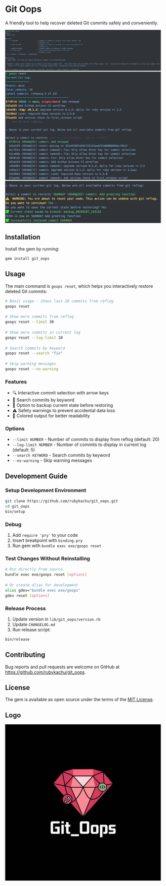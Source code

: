 # Git Oops

A friendly tool to help recover deleted Git commits safely and conveniently.

![Help banner](images/help_option_reset.png)
![Option Reset](images/option_reset.png)
![Option Reset Result](images/option_reset_result.png)

## Installation

Install the gem by running:

```bash
gem install git_oops
```

## Usage

The main command is `goops reset`, which helps you interactively restore deleted Git commits:

```bash
# Basic usage - shows last 20 commits from reflog
goops reset

# Show more commits from reflog
goops reset --limit 30

# Show more commits in current log
goops reset --log-limit 10

# Search commits by keyword
goops reset --search "fix"

# Skip warning messages
goops reset --no-warning
```

### Features

- 🔍 Interactive commit selection with arrow keys
- 🔎 Search commits by keyword
- 💾 Option to backup current state before restoring
- ⚠️ Safety warnings to prevent accidental data loss
- 🎨 Colored output for better readability

### Options

- `--limit NUMBER` - Number of commits to display from reflog (default: 20)
- `--log-limit NUMBER` - Number of commits to display in current log (default: 5)
- `--search KEYWORD` - Search commits by keyword
- `--no-warning` - Skip warning messages

## Development Guide

### Setup Development Environment

```bash
git clone https://github.com/rubykachu/git_oops.git
cd git_oops
bin/setup
```

### Debug

1. Add `require 'pry'` to your code
2. Insert breakpoint with `binding.pry`
3. Run gem with `bundle exec exe/goops reset`

### Test Changes Without Reinstalling

```bash
# Run directly from source
bundle exec exe/goops reset [options]

# Or create alias for development
alias gdev="bundle exec exe/goops"
gdev reset [options]
```

### Release Process

1. Update version in `lib/git_oops/version.rb`
2. Update `CHANGELOG.md`
3. Run release script:
```bash
bin/release
```

## Contributing

Bug reports and pull requests are welcome on GitHub at https://github.com/rubykachu/git_oops.

## License

The gem is available as open source under the terms of the [MIT License](https://opensource.org/licenses/MIT).

## Logo

![Logo](images/logo.jpeg)
